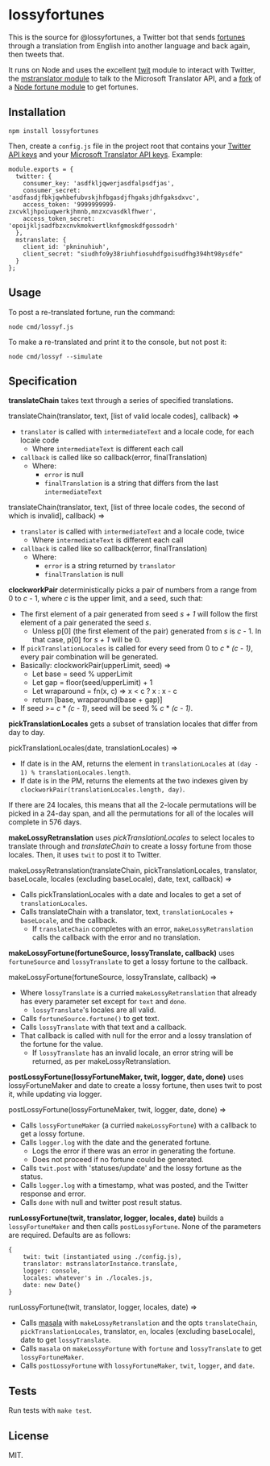 lossyfortunes
=============

This is the source for @lossyfortunes, a Twitter bot that sends <a href="http://en.wikipedia.org/wiki/Fortune_(Unix)">fortunes</a> through a translation from English into another language and back again, then tweets that.

It runs on Node and uses the excellent [twit](https://github.com/ttezel/twit) module to interact with Twitter, the [mstranslator module](https://github.com/nanek/mstranslator) to talk to the Microsoft Translator API, and a [fork](https://github.com/jimkang/fortune) of a [Node fortune module](https://github.com/williamfligor/fortune) to get fortunes.

Installation
------------

    npm install lossyfortunes

Then, create a `config.js` file in the project root that contains your [Twitter API keys](https://apps.twitter.com/) and your [Microsoft Translator API keys](http://msdn.microsoft.com/en-us/library/hh454950.aspx/). Example:

    module.exports = {
      twitter: {
        consumer_key: 'asdfkljqwerjasdfalpsdfjas',
        consumer_secret: 'asdfasdjfbkjqwhbefubvskjhfbgasdjfhgaksjdhfgaksdxvc',
        access_token: '9999999999-zxcvkljhpoiuqwerkjhmnb,mnzxcvasdklfhwer',
        access_token_secret: 'opoijkljsadfbzxcnvkmokwertlknfgmoskdfgossodrh'
      },
      mstranslate: {
        client_id: 'pkninuhiuh',
        client_secret: "siudhfo9y38riuhfiosuhdfgoisudfhg394ht98ysdfe"
      }
    };

Usage
-----

To post a re-translated fortune, run the command:

    node cmd/lossyf.js

To make a re-translated and print it to the console, but not post it:

    node cmd/lossyf --simulate

Specification
-------------

**translateChain** takes text through a series of specified translations.

translateChain(translator, text, [list of valid locale codes], callback) =>
  - `translator` is called with `intermediateText` and a locale code, for each locale code
    - Where `intermediateText` is different each call
  - `callback` is called like so callback(error, finalTranslation)
    - Where:
      - `error` is null
      - `finalTranslation` is a string that differs from the last `intermediateText`

translateChain(translator, text, [list of three locale codes, the second of which is invalid], callback) =>
  - `translator` is called with `intermediateText` and a locale code, twice
    - Where `intermediateText` is different each call
  - `callback` is called like so callback(error, finalTranslation)
    - Where:
      - `error` is a string returned by `translator`
      - `finalTranslation` is null

**clockworkPair** deterministically picks a pair of numbers from a range from 0 to *c* - 1, where *c* is the upper limit, and a seed, such that:
  - The first element of a pair generated from seed *s + 1* will follow the first element of a pair generated the  seed *s*.
    - Unless p\[0] (the first element of the pair) generated from *s* is *c* - 1. In that case, p[0] for *s + 1* will be 0.
  - If `pickTranslationLocales` is called for every seed from 0 to *c* * *(c - 1)*, every pair combination will be generated.
  - Basically:
    clockworkPair(upperLimit, seed) =>
      - Let base = seed % upperLimit
      - Let gap = floor(seed/upperLimit) + 1
      - Let wraparound = fn(x, c) => x < c ? x : x - c
      - return [base, wraparound(base + gap)]
  - If seed >= *c* * *(c - 1)*, seed will be seed % *c* * *(c - 1)*.

**pickTranslationLocales** gets a subset of translation locales that differ from day to day.

pickTranslationLocales(date, translationLocales) =>
  - If date is in the AM, returns the element in `translationLocales` at `(day - 1) % translationLocales.length`.
  - If date is in the PM, returns the elements at the two indexes given by `clockworkPair(translationLocales.length, day)`.

If there are 24 locales, this means that all the 2-locale permutations will be picked in a 24-day span, and all the permutations for all of the locales will complete in 576 days.

**makeLossyRetranslation** uses *pickTranslationLocales* to select locales to translate through and *translateChain* to create a lossy fortune from those locales. Then, it uses `twit` to post it to Twitter.

makeLossyRetranslation(translateChain, pickTranslationLocales, translator, baseLocale, locales (excluding baseLocale), date, text, callback) =>
  - Calls pickTranslationLocales with a date and locales to get a set of `translationLocales`.
  - Calls translateChain with a translator, text, `translationLocales` + `baseLocale`, and the callback.
      - If `translateChain` completes with an error, `makeLossyRetranslation` calls the callback with the error and no translation.

**makeLossyFortune(fortuneSource, lossyTranslate, callback)** uses `fortuneSource` and `lossyTranslate` to get a lossy fortune to the callback.

makeLossyFortune(fortuneSource, lossyTranslate, callback) =>
  - Where `lossyTranslate` is a curried `makeLossyRetranslation` that already has every parameter set except for `text` and `done`.
      - `lossyTranslate`'s locales are all valid.
  - Calls `fortuneSource.fortune()` to get text.
  - Calls `lossyTranslate` with that text and a callback.
  - That callback is called with null for the error and a lossy translation of the fortune for the value.
      - If `lossyTranslate` has an invalid locale, an error string will be returned, as per makeLossyRetranslation.

**postLossyFortune(lossyFortuneMaker, twit, logger, date, done)** uses lossyFortuneMaker and date to create a lossy fortune, then uses twit to post it, while updating via logger.

postLossyFortune(lossyFortuneMaker, twit, logger, date, done) =>
  - Calls `lossyFortuneMaker` (a curried `makeLossyFortune`) with a callback to get a lossy fortune.
  - Calls `logger.log` with the date and the generated fortune.
    - Logs the error if there was an error in generating the fortune.
    - Does not proceed if no fortune could be generated.
  - Calls `twit.post` with 'statuses/update' and the lossy fortune as the status.
  - Calls `logger.log` with a timestamp, what was posted, and the Twitter response and error.
  - Calls `done` with null and twitter post result status.

**runLossyFortune(twit, translator, logger, locales, date)** builds a `lossyFortuneMaker` and then calls `postLossyFortune`. None of the parameters are required. Defaults are as follows:

    {
        twit: twit (instantiated using ./config.js),
        translator: mstranslatorInstance.translate,
        logger: console,
        locales: whatever's in ./locales.js,
        date: new Date()
    }

runLossyFortune(twit, translator, logger, locales, date) =>
  - Calls [masala](https://github.com/imbcmdth/masala) with `makeLossyRetranslation` and the opts `translateChain`, `pickTranslationLocales`, translator, `en`, locales (excluding baseLocale), date to get `lossyTranslate`.
  - Calls `masala` on `makeLossyFortune` with `fortune` and `lossyTranslate` to get `lossyFortuneMaker`.
  - Calls `postLossyFortune` with `lossyFortuneMaker`, `twit`, `logger`, and `date`.

Tests
-----

Run tests with `make test`.

License
-------

MIT.
